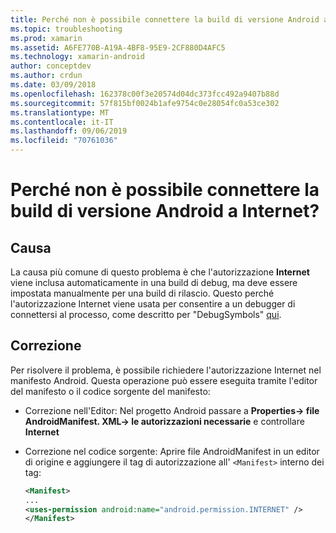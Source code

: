 ```yaml
---
title: Perché non è possibile connettere la build di versione Android a Internet?
ms.topic: troubleshooting
ms.prod: xamarin
ms.assetid: A6FE770B-A19A-4BF8-95E9-2CF880D4AFC5
ms.technology: xamarin-android
author: conceptdev
ms.author: crdun
ms.date: 03/09/2018
ms.openlocfilehash: 162378c00f3e20574d04dc373fcc492a9407b88d
ms.sourcegitcommit: 57f815bf0024b1afe9754c0e28054fc0a53ce302
ms.translationtype: MT
ms.contentlocale: it-IT
ms.lasthandoff: 09/06/2019
ms.locfileid: "70761036"
---
```

# <a name="why-cant-my-android-release-build-connect-to-the-internet"></a>Perché non è possibile connettere la build di versione Android a Internet?

## <a name="cause"></a>Causa

La causa più comune di questo problema è che l'autorizzazione **Internet** viene inclusa automaticamente in una build di debug, ma deve essere impostata manualmente per una build di rilascio. Questo perché l'autorizzazione Internet viene usata per consentire a un debugger di connettersi al processo, come descritto per "DebugSymbols" [qui](~/android/deploy-test/building-apps/build-process.md).

## <a name="fix"></a>Correzione

Per risolvere il problema, è possibile richiedere l'autorizzazione Internet nel manifesto Android. Questa operazione può essere eseguita tramite l'editor del manifesto o il codice sorgente del manifesto:

- Correzione nell'Editor: Nel progetto Android passare a **Properties-> file AndroidManifest. XML-> le autorizzazioni necessarie** e controllare **Internet**

- Correzione nel codice sorgente: Aprire file AndroidManifest in un editor di origine e aggiungere il tag di autorizzazione all' `<Manifest>` interno dei tag:

    ```xml
    <Manifest>
    ...
    <uses-permission android:name="android.permission.INTERNET" />
    </Manifest>
    ```
